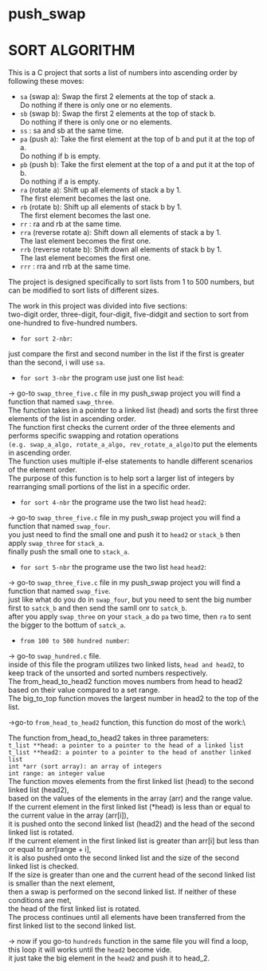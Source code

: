# push_swap

# SORT ALGORITHM

This is a C project that sorts a list of numbers into ascending order by following these moves:
- `sa` (swap a): Swap the first 2 elements at the top of stack a.\
Do nothing if there is only one or no elements.
- `sb` (swap b): Swap the first 2 elements at the top of stack b.\
Do nothing if there is only one or no elements.
- `ss` : sa and sb at the same time.
- `pa` (push a): Take the first element at the top of b and put it at the top of a.\
Do nothing if b is empty.
- `pb` (push b): Take the first element at the top of a and put it at the top of b.\
Do nothing if a is empty.
- `ra` (rotate a): Shift up all elements of stack a by 1.\
The first element becomes the last one.
- `rb` (rotate b): Shift up all elements of stack b by 1.\
The first element becomes the last one.
- `rr` : ra and rb at the same time.
- `rra` (reverse rotate a): Shift down all elements of stack a by 1.\
The last element becomes the first one.
- `rrb` (reverse rotate b): Shift down all elements of stack b by 1.\
The last element becomes the first one.
- `rrr` : rra and rrb at the same time.

The project is designed specifically to sort lists from 1 to 500 numbers, but can be modified to sort lists of different sizes.

The work in this project was divided into five sections:\
two-digit order, three-digit, four-digit, five-didgit and section to sort from one-hundred to five-hundred numbers.

* `for sort 2-nbr`:

just compare the first and second number in the list if the first is greater than the second, i will use `sa`.

* `for sort 3-nbr` the program use just one list `head`:

-> go-to `swap_three_five.c` file in my push_swap project you will find a function that named `sawp_three`.\
The function takes in a pointer to a linked list (head) and sorts the first three elements of the list in ascending order.\
The function first checks the current order of the three elements and performs specific swapping and rotation operations\
`(e.g. swap_a_algo, rotate_a_algo, rev_rotate_a_algo)`to put the elements in ascending order.\
The function uses multiple if-else statements to handle different scenarios of the element order.\
The purpose of this function is to help sort a larger list of integers by rearranging small portions of the list in a specific order.

* `for sort 4-nbr` the programe use the two list `head` `head2`:

-> go-to `swap_three_five.c` file in my push_swap project you will find a function that named `swap_four`.\
you just need to find the small one and push it to `head2` or `stack_b` then apply `swap_three` for `stack_a`.\
finally push the small one to `stack_a`.

* `for sort 5-nbr` the programe use the two list `head` `head2`:

-> go-to `swap_three_five.c` file in my push_swap project you will find a function that named `swap_five`.\
just like what do you do in `swap_four`, but you need to sent the big number first to `satck_b` and then send the samll onr to `satck_b`.\
after you apply `swap_three` on your `stack_a` do `pa` two time, then `ra` to sent the bigger to the bottum of `satck_a`.

* `from 100 to 500 hundred number`:

-> go-to `swap_hundred.c` file.\
inside of this file the program utilizes two linked lists, `head and head2`, to keep track of the unsorted and sorted numbers respectively.\
The from_head_to_head2 function moves numbers from head to head2 based on their value compared to a set range.\
The big_to_top function moves the largest number in head2 to the top of the list.

->go-to `from_head_to_head2` function, this function do most of the work:\

The function from_head_to_head2 takes in three parameters:\
`t_list **head: a pointer to a pointer to the head of a linked list`\
`t_list **head2: a pointer to a pointer to the head of another linked list`\
`int *arr (sort array): an array of integers`\
`int range: an integer value`\
The function moves elements from the first linked list (head) to the second linked list (head2),\
based on the values of the elements in the array (arr) and the range value.\
If the current element in the first linked list (*head) is less than or equal to the current value in the array (arr[i]),\
it is pushed onto the second linked list (head2) and the head of the second linked list is rotated.\
If the current element in the first linked list is greater than arr[i] but less than or equal to arr[range + i],\
it is also pushed onto the second linked list and the size of the second linked list is checked.\
If the size is greater than one and the current head of the second linked list is smaller than the next element,\
then a swap is performed on the second linked list. If neither of these conditions are met,\
the head of the first linked list is rotated.\
The process continues until all elements have been transferred from the first linked list to the second linked list.

-> now if you go-to `hundreds` function in the same file you will find a loop, this loop it will works until the `head2` become vide.\
it just take the big element in the `head2` and push it to head_2.

